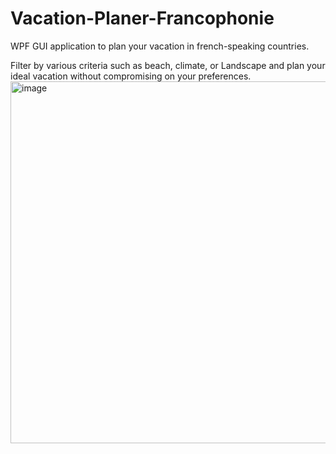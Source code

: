 # Vacation-Planer-Francophonie
WPF GUI application to plan your vacation in french-speaking countries.

Filter by various criteria such as beach, climate, or Landscape and plan your ideal vacation without compromising on your preferences.
<img width="1016" height="579" alt="image" src="https://github.com/user-attachments/assets/4d225d9c-ba88-48ed-9d9b-ce23cd9669ed" />
